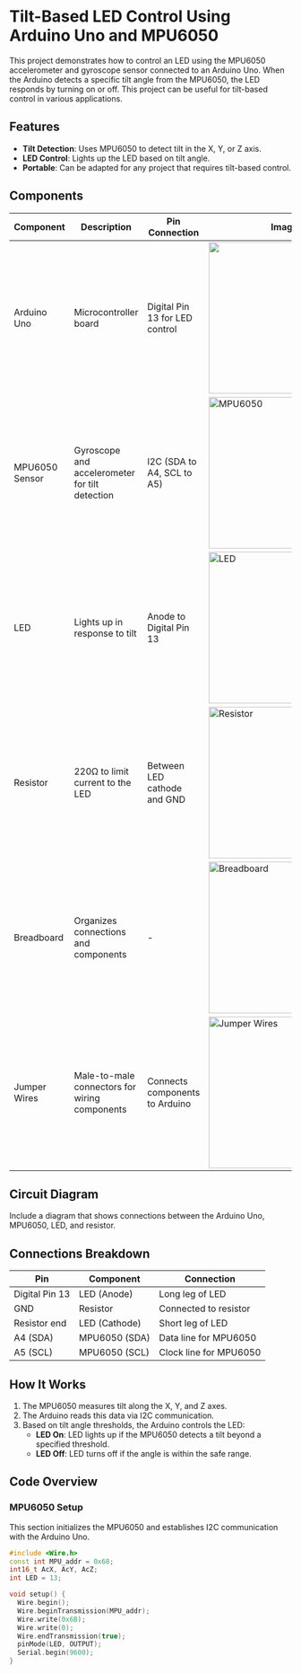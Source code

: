 # Tilt-Based LED Control Using Arduino Uno and MPU6050

This project demonstrates how to control an LED using the MPU6050 accelerometer and gyroscope sensor connected to an Arduino Uno. When the Arduino detects a specific tilt angle from the MPU6050, the LED responds by turning on or off. This project can be useful for tilt-based control in various applications.

## Features
- **Tilt Detection**: Uses MPU6050 to detect tilt in the X, Y, or Z axis.
- **LED Control**: Lights up the LED based on tilt angle.
- **Portable**: Can be adapted for any project that requires tilt-based control.

## Components
| Component           | Description                                         | Pin Connection                  | Image                                      |
|---------------------|-----------------------------------------------------|---------------------------------|--------------------------------------------|
| Arduino Uno         | Microcontroller board                               | Digital Pin 13 for LED control  | <img src="https://github.com/user-attachments/assets/arduino-uno-image" width="270"> |
| MPU6050 Sensor      | Gyroscope and accelerometer for tilt detection      | I2C (SDA to A4, SCL to A5)      | <img src="https://github.com/user-attachments/assets/1d0e784f-a139-4051-82f5-eb93e849d90a" alt="MPU6050" width="270"> |
| LED                 | Lights up in response to tilt                       | Anode to Digital Pin 13         | <img src="https://github.com/user-attachments/assets/265a4442-a139-4051-82f5-eb93e849d90a" alt="LED" width="270"> |
| Resistor            | 220Ω to limit current to the LED                    | Between LED cathode and GND     | <img src="https://github.com/user-attachments/assets/ce9a677e-3ba4-4b60-9420-2f1fa8915891" alt="Resistor" width="270"> |
| Breadboard          | Organizes connections and components                | -                               | <img src="https://github.com/user-attachments/assets/0b694d76-3eea-4123-a352-6cec240d29b1" alt="Breadboard" width="270"> |
| Jumper Wires        | Male-to-male connectors for wiring components       | Connects components to Arduino  | <img src="https://github.com/user-attachments/assets/b21f7fa1-e0f0-46e0-b93c-fa01bac3a849" alt="Jumper Wires" width="270"> |

## Circuit Diagram

Include a diagram that shows connections between the Arduino Uno, MPU6050, LED, and resistor.

## Connections Breakdown

| **Pin**      | **Component**    | **Connection**         |
|--------------|------------------|------------------------|
| Digital Pin 13 | LED (Anode)    | Long leg of LED       |
| GND          | Resistor         | Connected to resistor |
| Resistor end | LED (Cathode)    | Short leg of LED      |
| A4 (SDA)     | MPU6050 (SDA)    | Data line for MPU6050 |
| A5 (SCL)     | MPU6050 (SCL)    | Clock line for MPU6050 |

## How It Works
1. The MPU6050 measures tilt along the X, Y, and Z axes.
2. The Arduino reads this data via I2C communication.
3. Based on tilt angle thresholds, the Arduino controls the LED:
   - **LED On**: LED lights up if the MPU6050 detects a tilt beyond a specified threshold.
   - **LED Off**: LED turns off if the angle is within the safe range.

## Code Overview

### MPU6050 Setup
This section initializes the MPU6050 and establishes I2C communication with the Arduino Uno.

```cpp
#include <Wire.h>
const int MPU_addr = 0x68;
int16_t AcX, AcY, AcZ;
int LED = 13;

void setup() {
  Wire.begin();
  Wire.beginTransmission(MPU_addr);
  Wire.write(0x6B);
  Wire.write(0);
  Wire.endTransmission(true);
  pinMode(LED, OUTPUT);
  Serial.begin(9600);
}
